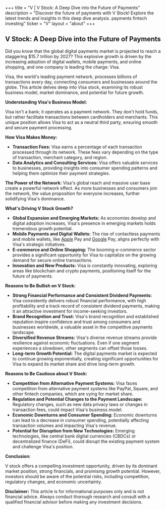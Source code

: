 +++
title = "V |   V Stock: A Deep Dive into the Future of Payments"
description = "Discover the future of payments with V Stock! Explore the latest trends and insights in this deep dive analysis.  payments fintech investing"
ticker = "V"
layout = "about"
+++

        


## V Stock: A Deep Dive into the Future of Payments

Did you know that the global digital payments market is projected to reach a staggering $15.7 trillion by 2027? This explosive growth is driven by the increasing adoption of digital wallets, mobile payments, and online shopping, and one company is leading the charge: Visa. 

Visa, the world's leading payment network, processes billions of transactions every day, connecting consumers and businesses around the globe. This article delves deep into Visa stock, examining its robust business model, market dominance, and potential for future growth.

**Understanding Visa's Business Model:**

Visa isn't a bank; it operates as a payment network.  They don't hold funds, but rather facilitate transactions between cardholders and merchants. This unique position allows Visa to act as a neutral third party, ensuring smooth and secure payment processing. 

**How Visa Makes Money:**

* **Transaction Fees:** Visa earns a percentage of each transaction processed through its network. These fees vary depending on the type of transaction, merchant category, and region.
* **Data Analytics and Consulting Services:** Visa offers valuable services to businesses, providing insights into consumer spending patterns and helping them optimize their payment strategies.

**The Power of the Network:**  Visa's global reach and massive user base create a powerful network effect. As more businesses and consumers join the network, the value proposition for everyone increases, further solidifying Visa's dominance.

**What's Driving V Stock Growth?**

* **Global Expansion and Emerging Markets:** As economies develop and digital adoption increases, Visa's presence in emerging markets holds tremendous growth potential. 
* **Mobile Payments and Digital Wallets:** The rise of contactless payments and mobile wallets, like [Apple](/stocks/aapl/) Pay and [Google](/stocks/goog/) Pay, aligns perfectly with Visa's strategic initiatives.
* **E-commerce and Online Shopping:** The booming e-commerce sector provides a significant opportunity for Visa to capitalize on the growing demand for secure online transactions.
* **Innovation and New Products:** Visa is constantly innovating, exploring areas like blockchain and crypto payments, positioning itself for the future of payments.

**Reasons to Be Bullish on V Stock:**

* **Strong Financial Performance and Consistent Dividend Payments:**  Visa consistently delivers robust financial performance, with high profitability and a track record of consistent dividend payments, making it an attractive investment for income-seeking investors.
* **Brand Recognition and Trust:**  Visa's brand recognition and established reputation inspire confidence and trust among consumers and businesses worldwide, a valuable asset in the competitive payments landscape.
* **Diversified Revenue Streams:**  Visa's diverse revenue streams provide resilience against economic fluctuations. Even if one segment experiences a slowdown, other segments can offset those losses.
* **Long-term Growth Potential:**  The digital payments market is expected to continue growing exponentially, creating significant opportunities for Visa to expand its market share and drive long-term growth.

**Reasons to Be Cautious about V Stock:**

* **Competition from Alternative Payment Systems:**  Visa faces competition from alternative payment systems like PayPal, Square, and other fintech companies, which are vying for market share.
* **Regulation and Potential Changes to the Payment Landscape:**  Regulatory changes, such as new data privacy laws or changes in transaction fees, could impact Visa's business model.
* **Economic Downturns and Consumer Spending:**  Economic downturns can lead to a decrease in consumer spending, potentially affecting transaction volumes and impacting Visa's revenue.
* **Potential for Disruption from New Technologies:**  Emerging technologies, like central bank digital currencies (CBDCs) or decentralized finance (DeFi), could disrupt the existing payment system and challenge Visa's position.

**Conclusion:**

V stock offers a compelling investment opportunity, driven by its dominant market position, strong financials, and promising growth potential. However, investors should be aware of the potential risks, including competition, regulatory changes, and economic uncertainty. 

**Disclaimer:** This article is for informational purposes only and is not financial advice.  Always conduct thorough research and consult with a qualified financial advisor before making any investment decisions. 

        